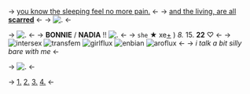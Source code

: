 -> [you know the sleeping feel no more pain.](https://open.spotify.com/track/6olS0TmHmsGr0hXtcBsiVM?si=9n5ZabhUSimD2BAQg1uzKA) <-
-> [and the living, are all **scarred**](https://open.spotify.com/track/6olS0TmHmsGr0hXtcBsiVM?si=9n5ZabhUSimD2BAQg1uzKA) <-
-> ![.](https://media.discordapp.net/attachments/1049161586436218980/1059628708283027557/IMG_9212.png) <-

-> ![.](https://gifs.crd.co/assets/images/gallery22/112e5b89_original.gif?v=d417d32b) <-
-> **BONNIE** / **NADIA** !! ![.](https://enchantments.carrd.co/assets/images/gallery02/56661dac.gif?v=8a8ea568) <-
-> `she` ★ xe[+](https://en.pronouns.page/@mustaine) ) *8.* 15. **22** ♡ <-
-> ![intersex](https://i.postimg.cc/0jLrptYC/Untitled512-20220918064009.png) ![transfem](https://i.postimg.cc/mrbkN1HK/Untitled512-20220918064324.png) ![girlflux](https://i.postimg.cc/wv41Bx3Z/Untitled512-20220918063838.png) ![enbian](https://i.postimg.cc/SRSYYgWC/Untitled512-20221015083648.png) ![aroflux](https://i.postimg.cc/DwDFmWcq/Untitled512-20220918064956.png) <-
-> *i talk a bit silly bare with me* <-

-> ![.](https://enchantments.carrd.co/assets/images/gallery08/88b45802.png?v=8a8ea568) <-

-> [1.](http://txti.es/y737o) [2.](http://txti.es/0h27n) [3.](http://txti.es/mg2as) [4.](https://rentry.co/bonnieirls) <-
